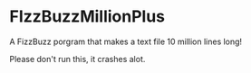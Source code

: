 # FIzzBuzzMillionPlus
A FizzBuzz porgram that makes a text file 10 million lines long!

Please don't run this, it crashes alot.

